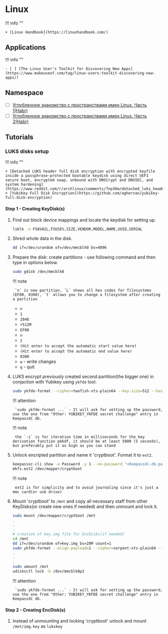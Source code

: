 # Linux

!!! info ""

    + [Linux Handbook](https://linuxhandbook.com/)

## Applications

!!! info ""

    - [ ] [The Linux User's Toolkit for Discovering New Apps](https://www.makeuseof.com/tag/linux-users-toolkit-discovering-new-apps/)

## Namespace

+ [ ] [Углубленное знакомство с пространствами имен Linux. Часть 1(Habr)](https://habr.com/ru/company/ruvds/blog/592057/)
+ [ ] [Углубленное знакомство с пространствами имен Linux. Часть 2(Habr)](https://habr.com/ru/company/ruvds/blog/593335/)

## Tutorials

### LUKS disks setup

!!! info ""

    + [Detached LUKS header full disk encryption with encrypted keyfile inside a passphrase-protected bootable keydisk using direct UEFI secure boot, encrypted swap, unbound with DNSCrypt and DNSSEC, and system hardening](https://www.reddit.com/r/archlinux/comments/7np36m/detached_luks_header_full_disk_encryption_with/)
    + [YubiKey Full Disk Encryption](https://github.com/agherzan/yubikey-full-disk-encryption)

#### Step 1 - Creating KeyDisk(s)

1. Find out block device mappings and locate the keydisk for setting up.

    ```bash
    lsblk -o FSAVAIL,FSUSE%,SIZE,VENDOR,MODEL,NAME,UUID,SERIAL
    ```

2. Shred whole data in the disk.

    ```bash
    dd if=/dev/urandom of=/dev/mmcblk0 bs=4096
    ```

3. Prepare the disk: create partitions - use following command and then type in options below.

    ```bash
    sudo gdisk /dev/mmcblk0
    ```

    !!! note

        `n` is new partition, `L` shows all hex codes for filesystems (EF00, 8300), `t` allows you to change a filesystem after creating a partition

    + `n` <br/>
    + `1` <br/>
    + `2048` <br/>
    + `+512M` <br/>
    + `EF00` <br/>
    + `n` <br/>
    + `2` <br/>
    + `(Hit enter to accept the automatic start value here)` <br/>
    + `(Hit enter to accept the automatic end value here)` <br/>
    + `8300` <br/>
    + `w` - write changes <br/>
    + `q` - quit

4. LUKS encrypt previously created second partition(the bigger one) in conjaction with Yubikey using `ykfde` tool.

    ```bash
    sudo ykfde-format --cipher=twofish-xts-plain64 --key-size=512 --hash=sha512 -i 30000 /dev/mmcblk0p2
    ```

    !!! attention

        `sudo ykfde-format ...` - It will ask for setting up the password, use the one from "Other: YUBIKEY_YKFDE secret challenge" entry in KeepassXC db.

    !!! note

        the `-i` is for iteration time in milliseconds for the key derivation function pbkdf, it should be at least 5000 (5 seconds), but preferably put it as high as you can stand

5. Unlock encripted partition and name it 'cryptboot'. Format it to `ext2`.

    ```bash
    keepassxc-cli show -a Password -y 1 --no-password "<KeepassXC-db-path>" "Other: YUBIKEY_YKFDE secret challenge" | sudo ykfde-open -d /dev/mmcblk0p2 -n cryptboot
    mkfs.ext2 /dev/mapper/cryptboot
    ```

    !!! note

        ext2 is for simplicity and to avoid journaling since it's just a mmc card(or usb drive)

6. Mount 'cryptboot' to  `/mnt` and copy all necessary staff from other KeyDisks(or create new ones if needed) and then unmount and lock it.

    ```bash
    sudo mount /dev/mapper/cryptboot /mnt
    .
    .
    .
    # creation of key.img file for EncDisks(if needed)
    cd /mnt
    dd if=/dev/urandom of=key.img bs=20M count=1
    sudo ykfde-format --align-payload=1 --cipher=serpent-xts-plain64 --key-size=512 --hash=sha512 -i 30000 key.img
    .
    .
    .
    sudo umount /mnt
    udisksctl lock -b /dev/mmcblk0p2
    ```

    !!! attention

        `sudo ykfde-format ...` - It will ask for setting up the password, use the one from "Other: YUBIKEY_YKFDE secret challenge" entry in KeepassXC db.

#### Step 2 - Creating EncDisk(s)

1. Instead of unmounting and locking 'cryptboot' unlock and mount `/mnt/img.key` as `lukskey`

    ```bash

    ```
